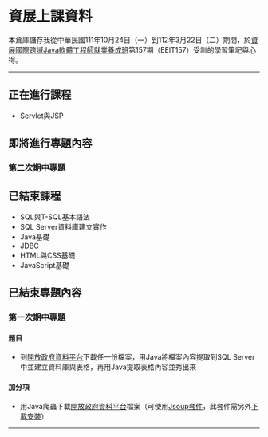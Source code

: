 # 資展上課資料
本倉庫儲存我從中華民國111年10月24日（一）到112年3月22日（二）期間，於[資展國際跨域Java軟體工程師就業養成班](https://www.ispan.com.tw/longterm/JJEEITT)第157期（EEIT157）受訓的學習筆記與心得。
<hr>

## 正在進行課程
* Servlet與JSP

## 即將進行專題內容
### 第二次期中專題

## 已結束課程
* SQL與T-SQL基本語法
* SQL Server資料庫建立實作
* Java基礎
* JDBC
* HTML與CSS基礎
* JavaScript基礎

## 已結束專題內容
### 第一次期中專題
#### 題目
* 到[開放政府資料平台](https://data.gov.tw)下載任一份檔案，用Java將檔案內容提取到SQL Server中並建立資料庫與表格，再用Java提取表格內容並秀出來
#### 加分項
* 用Java爬蟲下載[開放政府資料平台](https://data.gov.tw)檔案（可使用[Jsoup套件](https://www.javatpoint.com/jsoup-tutorial)，此套件需另外[下載安裝](https://jsoup.org/download)）
<hr>
